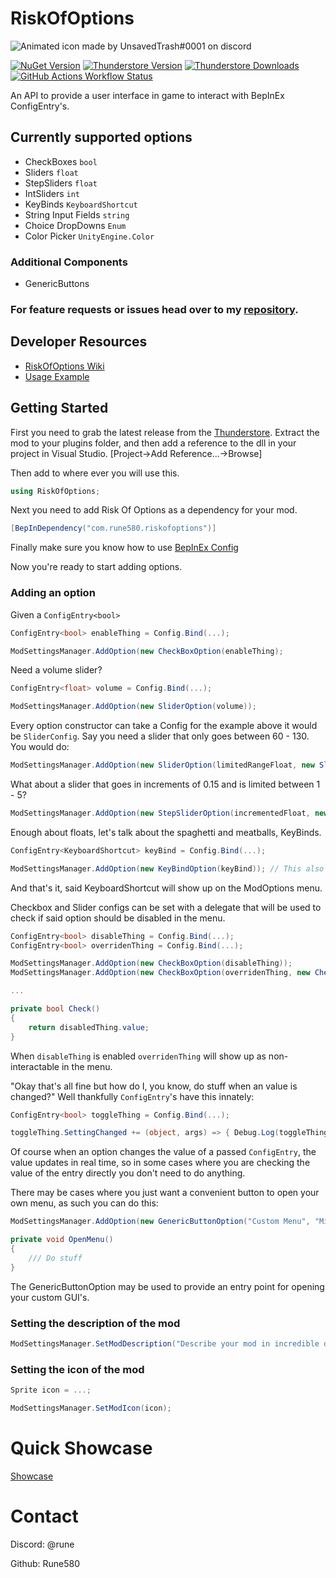 # RiskOfOptions
![Animated icon made by UnsavedTrash#0001 on discord](https://cdn.rune580.dev/roo/images/roo-full.gif)

[![NuGet Version](https://img.shields.io/nuget/v/Rune580.Mods.RiskOfRain2.RiskOfOptions?style=for-the-badge&logo=nuget)](https://www.nuget.org/packages/Rune580.Mods.RiskOfRain2.RiskOfOptions)
[![Thunderstore Version](https://img.shields.io/thunderstore/v/Rune580/Risk_Of_Options?style=for-the-badge&logo=thunderstore&logoColor=white)](https://thunderstore.io/c/riskofrain2/p/Rune580/Risk_Of_Options/)
[![Thunderstore Downloads](https://img.shields.io/thunderstore/dt/Rune580/Risk_Of_Options?style=for-the-badge&logo=thunderstore&logoColor=white)](https://thunderstore.io/c/riskofrain2/p/Rune580/Risk_Of_Options/)
[![GitHub Actions Workflow Status](https://img.shields.io/github/actions/workflow/status/Rune580/RiskOfOptions/build.yml?branch=master&style=for-the-badge&logo=github)](https://github.com/Rune580/RiskOfOptions/actions/workflows/build.yml)

An API to provide a user interface in game to interact with BepInEx ConfigEntry's.

## Currently supported options
- CheckBoxes `bool`
- Sliders `float`
- StepSliders `float`
- IntSliders `int`
- KeyBinds `KeyboardShortcut`
- String Input Fields `string`
- Choice DropDowns `Enum`
- Color Picker `UnityEngine.Color`

### Additional Components
- GenericButtons

### For feature requests or issues head over to my [repository](https://github.com/Rune580/RiskOfOptions).

## Developer Resources
* [RiskOfOptions Wiki](https://github.com/Rune580/RiskOfOptions/wiki)
* [Usage Example](https://github.com/Rune580/RiskOfOptions-Example)

## Getting Started
First you need to grab the latest release from the [Thunderstore](https://thunderstore.io/package/Rune580/Risk_Of_Options/).
Extract the mod to your plugins folder, and then add a reference to the dll in your project in Visual Studio. [Project->Add Reference...->Browse]

Then add to where ever you will use this.
```C#
using RiskOfOptions;
```

Next you need to add Risk Of Options as a dependency for your mod.
```C#
[BepInDependency("com.rune580.riskofoptions")]
```

Finally make sure you know how to use [BepInEx Config](https://github.com/risk-of-thunder/R2Wiki/wiki/Configuration
)

Now you're ready to start adding options.

### Adding an option
Given a `ConfigEntry<bool>`
```C#
ConfigEntry<bool> enableThing = Config.Bind(...);

ModSettingsManager.AddOption(new CheckBoxOption(enableThing);
```

Need a volume slider?
```C#
ConfigEntry<float> volume = Config.Bind(...);

ModSettingsManager.AddOption(new SliderOption(volume));
```

Every option constructor can take a Config for the example above it would be `SliderConfig`.
Say you need a slider that only goes between 60 - 130. You would do:
```C#
ModSettingsManager.AddOption(new SliderOption(limitedRangeFloat, new SliderConfig() { min = 60, max = 130 }));
```

What about a slider that goes in increments of 0.15 and is limited between 1 - 5?
```C#
ModSettingsManager.AddOption(new StepSliderOption(incrementedFloat, new StepSliderConfig() { min = 1, max = 5, increment = 0.15f }));
```

Enough about floats, let's talk about the spaghetti and meatballs, KeyBinds.
```C#
ConfigEntry<KeyboardShortcut> keyBind = Config.Bind(...);

ModSettingsManager.AddOption(new KeyBindOption(keyBind)); // This also has a KeyBindConfig but can be omitted if defaults are desired.
```
And that's it, said KeyboardShortcut will show up on the ModOptions menu.

Checkbox and Slider configs can be set with a delegate that will be used to check if said option should be disabled in the menu.
```C#
ConfigEntry<bool> disableThing = Config.Bind(...);
ConfigEntry<bool> overridenThing = Config.Bind(...); 

ModSettingsManager.AddOption(new CheckBoxOption(disableThing));
ModSettingsManager.AddOption(new CheckBoxOption(overridenThing, new CheckBoxConfig() { checkIfDisabled = Check }));

...

private bool Check()
{
    return disabledThing.value;
}
```
When `disableThing` is enabled `overridenThing` will show up as non-interactable in the menu.

"Okay that's all fine but how do I, you know, do stuff when an value is changed?"
Well thankfully `ConfigEntry`'s have this innately:
```C#
ConfigEntry<bool> toggleThing = Config.Bind(...);

toggleThing.SettingChanged += (object, args) => { Debug.Log(toggleThing.Value) };
```
Of course when an option changes the value of a passed `ConfigEntry`, the value updates in real time,
so in some cases where you are checking the value of the entry directly you don't need to do anything.

There may be cases where you just want a convenient button to open your own menu, as such you can do this:
```C#
ModSettingsManager.AddOption(new GenericButtonOption("Custom Menu", "Misc", "Configure stuff in here", "Open Custom Menu", OpenMenu));

private void OpenMenu()
{
    /// Do stuff
}
```
The GenericButtonOption may be used to provide an entry point for opening your custom GUI's.

### Setting the description of the mod
```C#
ModSettingsManager.SetModDescription("Describe your mod in incredible detail over the course of the next 2 hours");
```

### Setting the icon of the mod
```C#
Sprite icon = ...;

ModSettingsManager.SetModIcon(icon);
```

# Quick Showcase
[Showcase](https://gfycat.com/GloomyShowyArrowana)

# Contact

Discord: @rune

Github: Rune580